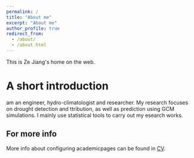 ```yaml
---
permalink: /
title: "About me"
excerpt: "About me"
author_profile: true
redirect_from: 
  - /about/
  - /about.html
---
```


This is Ze Jiang's home on the web. 

A short introduction
======
 am an engineer, hydro-climatologist and researcher. My research focuses on drought detection and ttribution, as well as prediction using GCM simulations. I mainly use statistical tools to carry out my esearch works.

For more info
------
More info about configuring academicpages can be found in [CV](https://zejiang.github.io/cv/).